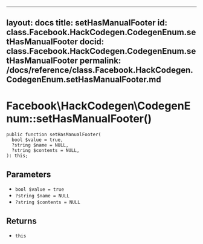 
***

layout: docs
title: setHasManualFooter
id: class.Facebook.HackCodegen.CodegenEnum.setHasManualFooter
docid: class.Facebook.HackCodegen.CodegenEnum.setHasManualFooter
permalink: /docs/reference/class.Facebook.HackCodegen.CodegenEnum.setHasManualFooter.md
---







# Facebook\\HackCodegen\\CodegenEnum::setHasManualFooter()




``` Hack
public function setHasManualFooter(
  bool $value = true,
  ?string $name = NULL,
  ?string $contents = NULL,
): this;
```




## Parameters




+ ` bool $value = true `
+ ` ?string $name = NULL `
+ ` ?string $contents = NULL `




## Returns




* ` this `